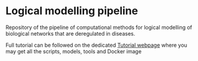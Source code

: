 # Logical modelling pipeline
Repository of the pipeline of computational methods for logical modelling of biological networks that are deregulated in diseases.

Full tutorial can be followed on the dedicated [Tutorial webpage](https://github.com/ArnauMontagud/pipeline/blob/master/doc/Tutorial.md) where you may get all the scripts, models, tools and Docker image
